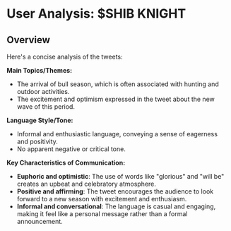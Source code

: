 # User Analysis: $SHIB KNIGHT

## Overview

Here's a concise analysis of the tweets:

**Main Topics/Themes:**

* The arrival of bull season, which is often associated with hunting and outdoor activities.
* The excitement and optimism expressed in the tweet about the new wave of this period.

**Language Style/Tone:**

* Informal and enthusiastic language, conveying a sense of eagerness and positivity.
* No apparent negative or critical tone.

**Key Characteristics of Communication:**

* **Euphoric and optimistic**: The use of words like "glorious" and "will be" creates an upbeat and celebratory atmosphere.
* **Positive and affirming**: The tweet encourages the audience to look forward to a new season with excitement and enthusiasm.
* **Informal and conversational**: The language is casual and engaging, making it feel like a personal message rather than a formal announcement.